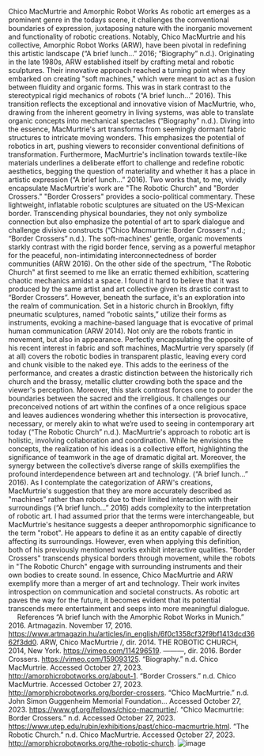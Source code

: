 Chico MacMurtrie and Amorphic Robot Works
As robotic art emerges as a prominent genre in the todays scene, it challenges the conventional boundaries of expression, juxtaposing nature with the inorganic movement and functionality of robotic creations. Notably, Chico MacMurtrie and his collective, Amorphic Robot Works (ARW), have been pivotal in redefining this artistic landscape (“A brief lunch…” 2016; “Biography” n.d.).
Originating in the late 1980s, ARW established itself by crafting metal and robotic sculptures. Their innovative approach reached a turning point when they embarked on creating "soft machines," which were meant to act as a fusion between fluidity and organic forms. This was in stark contrast to the stereotypical rigid mechanics of robots (“A brief lunch…” 2016). This transition reflects the exceptional and innovative vision of MacMurtrie, who, drawing from the inherent geometry in living systems, was able to translate organic concepts into mechanical spectacles (“Biography” n.d.).
Diving into the essence, MacMurtrie's art transforms from seemingly dormant fabric structures to intricate moving wonders. This emphasizes the potential of robotics in art, pushing viewers to reconsider conventional definitions of transformation. Furthermore, MacMurtrie's inclination towards textile-like materials underlines a deliberate effort to challenge and redefine robotic aesthetics, begging the question of materiality and whether it has a place in artistic expression (“A brief lunch…” 2016).
Two works that, to me, vividly encapsulate MacMurtrie's work are "The Robotic Church" and "Border Crossers." "Border Crossers" provides a socio-political commentary. These lightweight, inflatable robotic sculptures are situated on the US-Mexican border. Transcending physical boundaries, they not only symbolize connection but also emphasize the potential of art to spark dialogue and challenge divisive constructs (“Chico Macmurtrie: Border Crossers” n.d.; “Border Crossers” n.d.). The soft-machines' gentle, organic movements starkly contrast with the rigid border fence, serving as a powerful metaphor for the peaceful, non-intimidating interconnectedness of border communities (ARW 2016).
On the other side of the spectrum, "The Robotic Church" at first seemed to me like an erratic themed exhibition, scattering chaotic mechanics amidst a space. I found it hard to believe that it was produced by the same artist and art collective given its drastic contrast to “Border Crossers”. However, beneath the surface, it's an exploration into the realm of communication. Set in a historic church in Brooklyn, fifty pneumatic sculptures, named “robotic saints,” utilize their forms as instruments, evoking a machine-based language that is evocative of primal human communication (ARW 2014). Not only are the robots frantic in movement, but also in appearance. Perfectly encapsulating the opposite of his recent interest in fabric and soft machines, MacMurtrie very sparsely (if at all) covers the robotic bodies in transparent plastic, leaving every cord and chunk visible to the naked eye. This adds to the eeriness of the performance, and creates a drastic distinction between the historically rich church and the brassy, metallic clutter crowding both the space and the viewer's perception. Moreover, this stark contrast forces one to ponder the boundaries between the sacred and the irreligious. It challenges our preconceived notions of art within the confines of a once religious space and leaves audiences wondering whether this intersection is provocative, necessary, or merely akin to what we’re used to seeing in contemporary art today (“The Robotic Church” n.d.).
MacMurtrie's approach to robotic art is holistic, involving collaboration and coordination. While he envisions the concepts, the realization of his ideas is a collective effort, highlighting the significance of teamwork in the age of dramatic digital art. Moreover, the synergy between the collective’s diverse range of skills exemplifies the profound interdependence between art and technology. (“A brief lunch…” 2016).
As I contemplate the categorization of ARW's creations, MacMurtrie's suggestion that they are more accurately described as "machines" rather than robots due to their limited interaction with their surroundings (“A brief lunch…” 2016) adds complexity to the interpretation of robotic art. I had assumed prior that the terms were interchangeable, but MacMurtrie's hesitance suggests a deeper anthropomorphic significance to the term "robot". He appears to define it as an entity capable of directly affecting its surroundings. However, even when applying this definition, both of his previously mentioned works exhibit interactive qualities. "Border Crossers" transcends physical borders through movement, while the robots in "The Robotic Church" engage with surrounding instruments and their own bodies to create sound.
In essence, Chico MacMurtrie and ARW exemplify more than a merger of art and technology. Their work invites introspection on communication and societal constructs. As robotic art paves the way for the future, it becomes evident that its potential transcends mere entertainment and seeps into more meaningful dialogue.
 
References
“A brief lunch with the Amorphic Robot Works in Munich.” 2016. Artmagazin. November 17, 2016. https://www.artmagazin.hu/articles/in_english/6f0c1358cf32f9bf1413dcd3662f3dd0.
ARW, Chico MacMurtrie /, dir. 2014. THE ROBOTIC CHURCH, 2014, New York. https://vimeo.com/114296519.
———, dir. 2016. Border Crossers. https://vimeo.com/159093125.
“Biography.” n.d. Chico MacMurtrie. Accessed October 27, 2023. http://amorphicrobotworks.org/about-1.
“Border Crossers.” n.d. Chico MacMurtrie. Accessed October 27, 2023. http://amorphicrobotworks.org/border-crossers.
“Chico MacMurtrie.” n.d. John Simon Guggenheim Memorial Foundation... Accessed October 27, 2023. https://www.gf.org/fellows/chico-macmurtie/.
“Chico Macmurtrie: Border Crossers.” n.d. Accessed October 27, 2023. https://www.utep.edu/rubin/exhibitions/past/chico-macmurtrie.html.
“The Robotic Church.” n.d. Chico MacMurtrie. Accessed October 27, 2023. http://amorphicrobotworks.org/the-robotic-church.
![image](https://github.com/ShaikhaAlN/PerformingRobots/assets/98512587/b4059ae8-ee07-4eb2-874f-4038f0517fb1)
